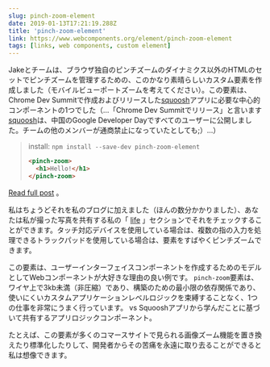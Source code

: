 ```yaml
---
slug: pinch-zoom-element
date: 2019-01-13T17:21:19.288Z
title: 'pinch-zoom-element'
link: https://www.webcomponents.org/element/pinch-zoom-element
tags: [links, web components, custom element]
---
```

Jakeとチームは、ブラウザ独自のピンチズームのダイナミクス以外のHTMLのセットでピンチズームを管理するための、このかなり素晴らしいカスタム要素を作成しました（モバイルビューポートズームを考えてください）。この要素は、Chrome Dev Summitで作成およびリリースした[squoosh](https://squoosh.app/)アプリに必要な中心的コンポーネントの1つでした（...「Chrome Dev Summitでリリース」と言います[squoosh](https://squoosh.app/)は、中国のGoogle Developer Dayですべてのユーザーに公開しました。チームの他のメンバーが通商禁止になっていたとしても;）...）

> install: `npm install --save-dev pinch-zoom-element`
> 
> ```HTML
> <pinch-zoom>
>   <h1>Hello!</h1>
> </pinch-zoom>
> ```

[Read full post](https://www.webcomponents.org/element/pinch-zoom-element) 。

私はちょうどそれを私のブログに加えました（ほんの数分かかりました）、あなたは私が撮った写真を共有する私の「 [life](https://paul.kinlan.me/life/img_20170711_063830/) 」セクションでそれをチェックすることができます。タッチ対応デバイスを使用している場合は、複数の指の入力を処理できるトラックパッドを使用している場合は、要素をすばやくピンチズームできます。

この要素は、ユーザーインターフェイスコンポーネントを作成するためのモデルとしてWebコンポーネントが大好きな理由の良い例です。 `pinch-zoom`要素は、ワイヤ上で3kb未満（非圧縮）であり、構築のための最小限の依存関係であり、使いにくいカスタムアプリケーションレベルロジックを束縛することなく、1つの仕事を非常にうまく行っています。 vs Squooshアプリから学んだことに基づいて共有するアプリロジックコンポーネント。

たとえば、この要素が多くのコマースサイトで見られる画像ズーム機能を置き換えたり標準化したりして、開発者からその苦痛を永遠に取り去ることができると私は想像できます。
